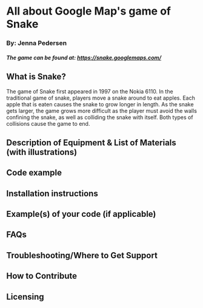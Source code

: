 # All about Google Map's game of Snake
### By: Jenna Pedersen
##### The game can be found at: https://snake.googlemaps.com/


## What is Snake?
The game of Snake first appeared in 1997 on the Nokia 6110. In the traditional game of snake, players move a snake around to eat apples. Each apple that is eaten causes the snake to grow longer in length. As the snake gets larger, the game grows more difficult as the player must avoid the walls confining the snake, as well as colliding the snake with itself. Both types of collisions cause the game to end.

## Description of Equipment & List of Materials (with illustrations)

## Code example

## Installation instructions

## Example(s) of your code (if applicable)

## FAQs

## Troubleshooting/Where to Get Support

## How to Contribute

## Licensing
